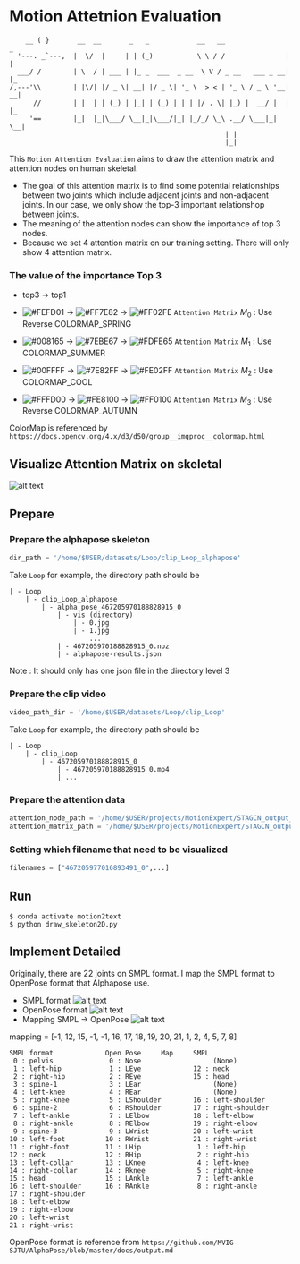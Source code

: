 # Motion Attetnion Evaluation 
```                            
    __ ( }       __  __       _   _            __   __                _   
  '---. _`---,  |  \/  |     | | (_)           \ \ / /               | |  
  ___/ /        | \  / | ___ | |_ _  ___  _ __  \ V / _ __   ___ _ __| |_  
/,---'\\        | |\/| |/ _ \| __| |/ _ \| '_ \  > < | '_ \ / _ \ '__| __|
      //        | |  | | (_) | |_| | (_) | | | |/ . \| |_) |  __/ |  | |_ 
     '==        |_|  |_|\___/ \__|_|\___/|_| |_/_/ \_\ .__/ \___|_|   \__|
                                                      | |                  
                                                      |_|                   
```
This `Motion Attention Evaluation` aims to draw the attention matrix and attention nodes on human skeletal. 
* The goal of this attention matrix is to find some potential relationships between two joints which include adjacent joints and non-adjacent joints. In our case, we only show the top-3 important relationshop between joints.
* The meaning of the attention nodes can show the importance of top 3 nodes.
* Because we set 4 attention matrix on our training setting. There will only show 4 attention matrix.

### The value of the importance Top 3 
- top3 $\to$ top1 
- ![#FEFD01](https://placehold.co/15x15/FEFD01/FEFD01.png) $\to$ ![#FF7E82](https://placehold.co/15x15/FF7E82/FF7E82.png) $\to$ ![#FF02FE](https://placehold.co/15x15/FF02FE/FF02FE.png) `Attention Matrix` $M_0$ : Use Reverse COLORMAP_SPRING
- ![#008165](https://placehold.co/15x15/008165/008165.png) $\to$  ![#7EBE67](https://placehold.co/15x15/7EBE67/7EBE67.png) $\to$ ![#FDFE65](https://placehold.co/15x15/FDFE65/FDFE65.png) `Attention Matrix` $M_1$ : Use COLORMAP_SUMMER

- ![#00FFFF](https://placehold.co/15x15/00FFFF/00FFFF.png) $\to$ ![#7E82FF](https://placehold.co/15x15/7E82FF/7E82FF.png) $\to$ ![#FE02FF](https://placehold.co/15x15/FE02FF/FE02FF.png) `Attention Matrix` $M_2$ : Use COLORMAP_COOL
- ![#FFFD00](https://placehold.co/15x15/FFFD00/FFFD00.png) $\to$ ![#FE8100](https://placehold.co/15x15/FE8100/FE8100.png) $\to$ ![#FF0100](https://placehold.co/15x15/FF0100/FF0100.png) `Attention Matrix` $M_3$ : Use Reverse COLORMAP_AUTUMN

ColorMap is referenced by `https://docs.opencv.org/4.x/d3/d50/group__imgproc__colormap.html`

## Visualize Attention Matrix on skeletal
![alt text](./Demo/467205307287470390_0.gif)

## Prepare
### Prepare the alphapose skeleton 
```python
dir_path = '/home/$USER/datasets/Loop/clip_Loop_alphapose'
``` 
Take `Loop` for example, the directory path should be
```
| - Loop
    | - clip_Loop_alphapose
        | - alpha_pose_467205970188828915_0
            | - vis (directory)
                | - 0.jpg
                | - 1.jpg
                    ...
            | - 467205970188828915_0.npz
            | - alphapose-results.json
```
Note : It should only has one json file in the directory level 3
### Prepare the clip video
```python 
video_path_dir = '/home/$USER/datasets/Loop/clip_Loop'
```
Take `Loop` for example, the directory path should be
```
| - Loop
    | - clip_Loop
        | - 467205970188828915_0
            | - 467205970188828915_0.mp4
            | ...
```
### Prepare the attention data
```python 
attention_node_path = '/home/$USER/projects/MotionExpert/STAGCN_output_finetune_loop/att_node_results_epoch'
attention_matrix_path = '/home/$USER/projects/MotionExpert/STAGCN_output_finetune_loop/att_A_results_epoch'
```
### Setting which filename that need to be visualized
```python
filenames = ["467205977016893491_0",...]
```
## Run 
```
$ conda activate motion2text
$ python draw_skeleton2D.py 
```

## Implement Detailed
Originally, there are 22 joints on SMPL format. I map the SMPL format to OpenPose format that Alphapose use. 
* SMPL format
![alt text](https://github.com/MotionXperts/Evaluation/blob/main/Demo/SMPL.png)
* OpenPose format
![alt text](https://github.com/MotionXperts/Evaluation/blob/main/Demo/Openpose.png)
* Mapping SMPL $\to$ OpenPose
![alt text](https://github.com/MotionXperts/Evaluation/blob/main/Demo/Mapformat.png)

 mapping = [-1, 12, 15, -1, -1, 16, 17, 18, 19, 20, 21, 1, 2, 4, 5, 7, 8]
 ```
 SMPL format             Open Pose     Map     SMPL
  0 : pelvis              0 : Nose                  (None)
  1 : left-hip            1 : LEye             12 : neck 
  2 : right-hip           2 : REye             15 : head  
  3 : spine-1             3 : LEar                  (None)
  4 : left-knee           4 : REar                  (None)
  5 : right-knee          5 : LShoulder        16 : left-shoulder
  6 : spine-2             6 : RShoulder        17 : right-shoulder
  7 : left-ankle          7 : LElbow           18 : left-elbow
  8 : right-ankle         8 : RElbow           19 : right-elbow
  9 : spine-3             9 : LWrist           20 : left-wrist
 10 : left-foot          10 : RWrist           21 : right-wrist
 11 : right-foot         11 : LHip              1 : left-hip
 12 : neck               12 : RHip              2 : right-hip
 13 : left-collar        13 : LKnee             4 : left-knee 
 14 : right-collar       14 : Rknee             5 : right-knee   
 15 : head               15 : LAnkle            7 : left-ankle 
 16 : left-shoulder      16 : RAnkle            8 : right-ankle 
 17 : right-shoulder 
 18 : left-elbow
 19 : right-elbow
 20 : left-wrist
 21 : right-wrist
 ```
 OpenPose format is reference from `https://github.com/MVIG-SJTU/AlphaPose/blob/master/docs/output.md` 
